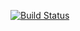 [![Build Status](https://app.travis-ci.com/Ishmael-sikhikhi/fruit-backet.svg?branch=main)](https://app.travis-ci.com/Ishmael-sikhikhi/fruit-backet)